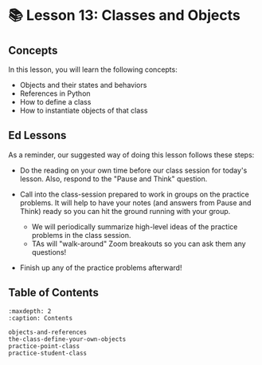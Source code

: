 # 📚 Lesson 13: Classes and Objects
##  Concepts  

In this lesson, you will learn the following concepts:  
-  Objects and their states and behaviors  
-  References in Python  
-  How to define a class  
-  How to instantiate objects of that class  

##  Ed Lessons  

As a reminder, our suggested way of doing this lesson follows these steps:  
-  Do the reading on your own time before our class session for today's lesson. Also, respond to the "Pause and Think" question.  
-  Call into the class-session prepared to work in groups on the practice problems. It will help to have your notes (and answers from Pause and Think) ready so you can hit the ground running with your group.  
    -  We will periodically summarize high-level ideas of the practice problems in the class session.  
    -  TAs will "walk-around" Zoom breakouts so you can ask them any questions!  

-  Finish up any of the practice problems afterward!  



## Table of Contents

```{toctree}
:maxdepth: 2
:caption: Contents

objects-and-references
the-class-define-your-own-objects
practice-point-class
practice-student-class
```